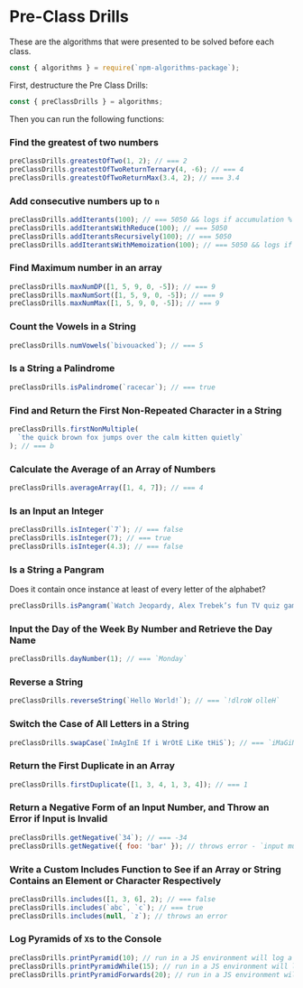 # Pre-Class Drills

These are the algorithms that were presented to be solved before each class.

```js
const { algorithms } = require(`npm-algorithms-package`);
```

First, destructure the Pre Class Drills:

```js
const { preClassDrills } = algorithms;
```

Then you can run the following functions:

### Find the greatest of two numbers

```js
preClassDrills.greatestOfTwo(1, 2); // === 2
preClassDrills.greatestOfTwoReturnTernary(4, -6); // === 4
preClassDrills.greatestOfTwoReturnMax(3.4, 2); // === 3.4
```

### Add consecutive numbers up to `n`

```js
preClassDrills.addIterants(100); // === 5050 && logs if accumulation % 10 === 0
preClassDrills.addIterantsWithReduce(100); // === 5050
preClassDrills.addIterantsRecursively(100); // === 5050
preClassDrills.addIterantsWithMemoization(100); // === 5050 && logs if accumulation % 10 === 0
```

### Find Maximum number in an array

```js
preClassDrills.maxNumDP([1, 5, 9, 0, -5]); // === 9
preClassDrills.maxNumSort([1, 5, 9, 0, -5]); // === 9
preClassDrills.maxNumMax([1, 5, 9, 0, -5]); // === 9
```

### Count the Vowels in a String

```js
preClassDrills.numVowels(`bivouacked`); // === 5
```

### Is a String a Palindrome

```js
preClassDrills.isPalindrome(`racecar`); // === true
```

### Find and Return the First Non-Repeated Character in a String

```js
preClassDrills.firstNonMultiple(
  `the quick brown fox jumps over the calm kitten quietly`
); // === b
```

### Calculate the Average of an Array of Numbers

```js
preClassDrills.averageArray([1, 4, 7]); // === 4
```

### Is an Input an Integer

```js
preClassDrills.isInteger(`7`); // === false
preClassDrills.isInteger(7); // === true
preClassDrills.isInteger(4.3); // === false
```

### Is a String a Pangram

Does it contain once instance at least of every letter of the alphabet?

```js
preClassDrills.isPangram(`Watch Jeopardy, Alex Trebek’s fun TV quiz game`); // === true
```

### Input the Day of the Week By Number and Retrieve the Day Name

```js
preClassDrills.dayNumber(1); // === `Monday`
```

### Reverse a String

```js
preClassDrills.reverseString(`Hello World!`); // === `!dlroW olleH`
```

### Switch the Case of All Letters in a String

```js
preClassDrills.swapCase(`ImAgInE If i WrOtE LiKe tHiS`); // === `iMaGiNe iF I wRoTe lIkE ThIs`
```

### Return the First Duplicate in an Array

```js
preClassDrills.firstDuplicate([1, 3, 4, 1, 3, 4]); // === 1
```

### Return a Negative Form of an Input Number, and Throw an Error if Input is Invalid

```js
preClassDrills.getNegative(`34`); // === -34
preClassDrills.getNegative({ foo: 'bar' }); // throws error - `input must be coercible to a number`
```

### Write a Custom Includes Function to See if an Array or String Contains an Element or Character Respectively

```js
preClassDrills.includes([1, 3, 6], 2); // === false
preClassDrills.includes(`abc`, `c`); // === true
preClassDrills.includes(null, `z`); // throws an error
```

### Log Pyramids of `X`s to the Console

```js
preClassDrills.printPyramid(10); // run in a JS environment will log a pyramid to the console
preClassDrills.printPyramidWhile(15); // run in a JS environment will log a pyramid to the console
preClassDrills.printPyramidForwards(20); // run in a JS environment will log a pyramid to the console
```
